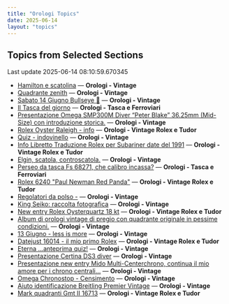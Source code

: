 ```yaml
---
title: "Orologi Topics"
date: 2025-06-14
layout: "topics"
---
```


## Topics from Selected Sections

Last update 2025-06-14 08:10:59.670345

- [Hamilton e scatolina](https://orologi.forumfree.it/?t=80722082) — **Orologi - Vintage**
- [Quadrante zenith](https://orologi.forumfree.it/?t=80723573) — **Orologi - Vintage**
- [Sabato 14 Giugno Bullseye 🐂](https://orologi.forumfree.it/?t=80723557) — **Orologi - Vintage**
- [Il Tasca del giorno](https://orologi.forumfree.it/?t=80702163) — **Orologi - Tasca e Ferroviari**
- [Presentazione Omega SMP300M Diver “Peter Blake” 36.25mm (Mid-Size) con introduzione storica.](https://orologi.forumfree.it/?t=80712458) — **Orologi - Vintage**
- [Rolex Oyster Raleigh - info](https://orologi.forumfree.it/?t=80723100) — **Orologi - Vintage Rolex e Tudor**
- [Quiz - indovinello](https://orologi.forumfree.it/?t=80723577) — **Orologi - Vintage**
- [Info Libretto Traduzione Rolex per Subariner date del 1991](https://orologi.forumfree.it/?t=80722028) — **Orologi - Vintage Rolex e Tudor**
- [Elgin, scatola, controscatola.](https://orologi.forumfree.it/?t=80722722) — **Orologi - Vintage**
- [Perseo da tasca Fs 68271, che calibro incassa?](https://orologi.forumfree.it/?t=80703237) — **Orologi - Tasca e Ferroviari**
- [Rolex 6240 "Paul Newman Red Panda"](https://orologi.forumfree.it/?t=80675837) — **Orologi - Vintage Rolex e Tudor**
- [Regolatori da polso -](https://orologi.forumfree.it/?t=80723389) — **Orologi - Vintage**
- [King Seiko: raccolta fotografica](https://orologi.forumfree.it/?t=78946994) — **Orologi - Vintage**
- [New entry Rolex Oysterquartz 18 kt](https://orologi.forumfree.it/?t=80713978) — **Orologi - Vintage Rolex e Tudor**
- [Album di orologi vintage di pregio con quadrante originale  in pessime condizioni.](https://orologi.forumfree.it/?t=79944873) — **Orologi - Vintage**
- [13 Giugno - less is more](https://orologi.forumfree.it/?t=80722662) — **Orologi - Vintage**
- [Datejust 16014 - il mio primo Rolex](https://orologi.forumfree.it/?t=80722290) — **Orologi - Vintage Rolex e Tudor**
- [Eterna ...anteprima quiz!](https://orologi.forumfree.it/?t=80660771) — **Orologi - Vintage**
- [Presentazione Certina DS3 diver](https://orologi.forumfree.it/?t=80715969) — **Orologi - Vintage**
- [Presentazione new entry Mido Multi-Centerchrono, continua il mio amore per i chrono centrali…](https://orologi.forumfree.it/?t=80721618) — **Orologi - Vintage**
- [Omega Chronostop - Censimento](https://orologi.forumfree.it/?t=80707535) — **Orologi - Vintage**
- [Aiuto identificazione Breitling Premier Vintage](https://orologi.forumfree.it/?t=80721136) — **Orologi - Vintage**
- [Mark quadranti Gmt II 16713](https://orologi.forumfree.it/?t=80722936) — **Orologi - Vintage Rolex e Tudor**
